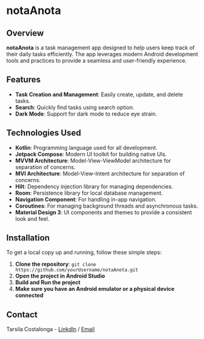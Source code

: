 notaAnota
========= 
Overview
-------- 
**notaAnota** is a task management app designed to help users keep track of their daily tasks efficiently. The app
leverages modern Android development tools and practices to provide a seamless and user-friendly experience.

Features
-------- 

* **Task Creation and Management**: Easily create, update, and delete tasks.
* **Search**: Quickly find tasks using search option.
* **Dark Mode**: Support for dark mode to reduce eye strain.

Technologies Used
----------------- 

* **Kotlin**: Programming language used for all development.
* **Jetpack Compose**: Modern UI toolkit for building native UIs.
* **MVVM Architecture**: Model-View-ViewModel architecture for separation of concerns.
* **MVI Architecture**: Model-View-Intent architecture for separation of concerns.
* **Hilt**: Dependency injection library for managing dependencies.
* **Room**: Persistence library for local database management.
* **Navigation Component**: For handling in-app navigation.
* **Coroutines**: For managing background threads and asynchronous tasks.
* **Material Design 3**: UI components and themes to provide a consistent look and feel.

Installation
------------ 
To get a local copy up and running, follow these simple steps:

1. **Clone the repository**: `git clone https://github.com/yourUsername/notaAnota.git`
2. **Open the project in Android Studio**
3. **Build and Run the project**
4. **Make sure you have an Android emulator or a physical device connected**

Contact
------- 
Tarsila
Costalonga - [Linkdln](https://www.linkedin.com/in/tarsilacostalonga/) / [Email](mailto:tarsila.costalonga@gmail.com)



